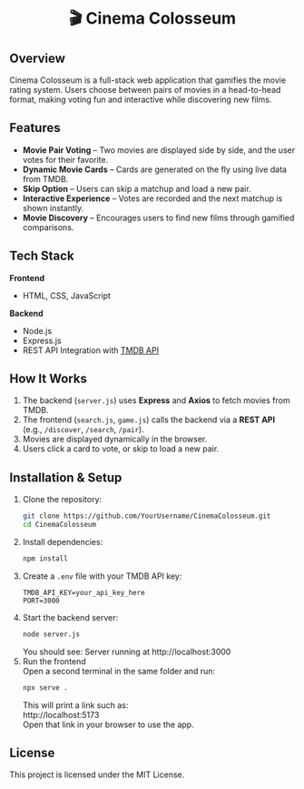 <h1><p align="center">🎬 Cinema Colosseum</p></h1>

## Overview
Cinema Colosseum is a full-stack web application that gamifies the movie rating system. Users choose between pairs of movies in a head-to-head format, making voting fun and interactive while discovering new films.

## Features
- **Movie Pair Voting** – Two movies are displayed side by side, and the user votes for their favorite.
- **Dynamic Movie Cards** – Cards are generated on the fly using live data from TMDB.
- **Skip Option** – Users can skip a matchup and load a new pair.
- **Interactive Experience** – Votes are recorded and the next matchup is shown instantly.
- **Movie Discovery** – Encourages users to find new films through gamified comparisons.

## Tech Stack
**Frontend**
- HTML, CSS, JavaScript

**Backend**
- Node.js
- Express.js
- REST API Integration with [TMDB API](https://www.themoviedb.org/)

## How It Works
1. The backend (`server.js`) uses **Express** and **Axios** to fetch movies from TMDB.
2. The frontend (`search.js`, `game.js`) calls the backend via a **REST API** (e.g., `/discover`, `/search`, `/pair`).
3. Movies are displayed dynamically in the browser.
4. Users click a card to vote, or skip to load a new pair.

## Installation & Setup
1. Clone the repository:
   ```bash
   git clone https://github.com/YourUsername/CinemaColosseum.git
   cd CinemaColosseum
   ```
2. Install dependencies:
   ```bash
   npm install
   ```
3. Create a `.env` file with your TMDB API key:
   ```
   TMDB_API_KEY=your_api_key_here
   PORT=3000
   ```
4. Start the backend server:
   ```bash
   node server.js
   ```
   You should see:
   Server running at http://localhost:3000
5. Run the frontend<br>
   Open a second terminal in the same folder and run:
   ```bash
   npx serve .
   ```
   This will print a link such as:<br>
   http://localhost:5173<br>
   Open that link in your browser to use the app.

## License
This project is licensed under the MIT License.

